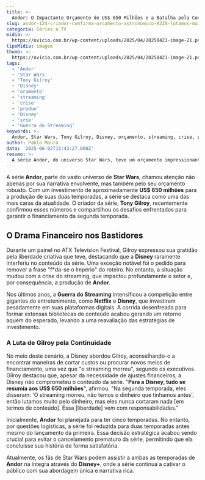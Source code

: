 ```yaml
---
title: >-
  Andor: O Impactante Orçamento de US$ 650 Milhões e a Batalha pela Continuidade
slug: andor-124-criador-confirma-orcamento-astronomico-8220-lutamos-muito-pelo-dinheiro-8221
categoria: Séries e TV
midia: >-
  https://ovicio.com.br/wp-content/uploads/2025/04/20250421-image-21.png
tipoMidia: imagem
thumb: >-
  https://ovicio.com.br/wp-content/uploads/2025/04/20250421-image-21.png
tags:
  - 'Andor'
  - 'Star Wars'
  - 'Tony Gilroy'
  - 'Disney'
  - 'oramento'
  - 'streaming'
  - 'crise'
  - 'produo'
  - 'Disney'
  - 'srie'
  - 'Guerra do Streaming'
keywords: >-
  Andor, Star Wars, Tony Gilroy, Disney, orçamento, streaming, crise, produção, Disney+, série, Guerra do Streaming
author: Pablo Moura
data: '2025-06-02T15:43:27.000Z'
resumo: >-
  A série Andor, do universo Star Wars, teve um orçamento impressionante de US$ 650 milhões para suas duas temporadas, mas enfrentou desafios financeiros durante a produção. O criador, Tony Gilroy, revela o drama nos bastidores para garantir a continuidade do projeto.
---
```


A série **Andor**, parte do vasto universo de **Star Wars**, chamou atenção não apenas por sua narrativa envolvente, mas também pelo seu orçamento robusto. Com um investimento de aproximadamente **US$ 650 milhões** para a produção de suas duas temporadas, a série se destaca como uma das mais caras da atualidade. O criador da série, **Tony Gilroy**, recentemente confirmou esses números e compartilhou os desafios enfrentados para garantir o financiamento da segunda temporada.

## O Drama Financeiro nos Bastidores
Durante um painel no ATX Television Festival, Gilroy expressou sua gratidão pela liberdade criativa que teve, destacando que a **Disney** raramente interferiu no conteúdo da série. Uma exceção notável foi o pedido para remover a frase "f*da-se o Império" do roteiro. No entanto, a situação mudou com a crise do streaming, que impactou profundamente o setor e, por consequência, a produção de **Andor**.

Nos últimos anos, a **Guerra do Streaming** intensificou a competição entre gigantes do entretenimento, como **Netflix** e **Disney**, que investiram pesadamente em suas plataformas digitais. A corrida desenfreada para formar extensas bibliotecas de conteúdo acabou gerando um retorno aquém do esperado, levando a uma reavaliação das estratégias de investimento.

### A Luta de Gilroy pela Continuidade
No meio deste cenário, a Disney abordou Gilroy, aconselhando-o a encontrar maneiras de cortar custos ou procurar novos meios de financiamento, uma vez que "o streaming morreu", segundo os executivos. Gilroy destacou que, apesar da necessidade de ajustes financeiros, a Disney não comprometeu o conteúdo da série. "**Para a Disney, tudo se resumia aos US$ 650 milhões**", afirmou. "Na segunda temporada, eles disseram: 'O streaming morreu, não temos o dinheiro que tínhamos antes', então lutamos muito pelo dinheiro, mas eles nunca cortaram nada \[em termos de conteúdo\]. Essa \[liberdade\] vem com responsabilidades."

Inicialmente, **Andor** foi planejada para ter cinco temporadas. No entanto, por questões logísticas, a série foi reduzida para duas temporadas antes mesmo do lançamento da primeira. Essa decisão estratégica acabou sendo crucial para evitar o cancelamento prematuro da série, permitindo que ela concluísse sua história de forma satisfatória.

Atualmente, os fãs de Star Wars podem assistir a ambas as temporadas de **Andor** na íntegra através do **Disney+**, onde a série continua a cativar o público com sua abordagem única e narrativa rica.
